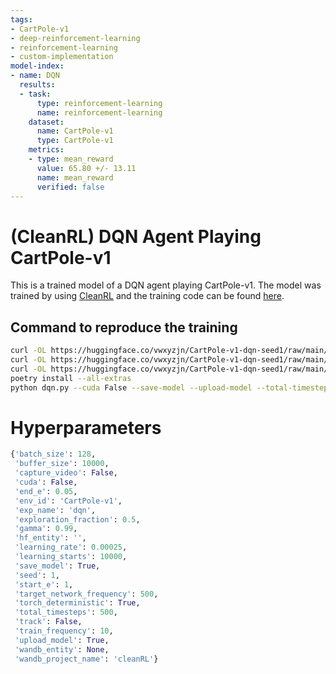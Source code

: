 ```yaml
---
tags:
- CartPole-v1
- deep-reinforcement-learning
- reinforcement-learning
- custom-implementation
model-index:
- name: DQN
  results:
  - task:
      type: reinforcement-learning
      name: reinforcement-learning
    dataset:
      name: CartPole-v1
      type: CartPole-v1
    metrics:
    - type: mean_reward
      value: 65.80 +/- 13.11
      name: mean_reward
      verified: false
---
```


# (CleanRL) **DQN** Agent Playing **CartPole-v1**

This is a trained model of a DQN agent playing CartPole-v1.
The model was trained by using [CleanRL](https://github.com/vwxyzjn/cleanrl) and the training code can be
found [here](https://github.com/vwxyzjn/cleanrl/blob/master/cleanrl/dqn.py).

## Command to reproduce the training

```bash
curl -OL https://huggingface.co/vwxyzjn/CartPole-v1-dqn-seed1/raw/main/dqn.py
curl -OL https://huggingface.co/vwxyzjn/CartPole-v1-dqn-seed1/raw/main/pyproject.toml
curl -OL https://huggingface.co/vwxyzjn/CartPole-v1-dqn-seed1/raw/main/poetry.lock
poetry install --all-extras
python dqn.py --cuda False --save-model --upload-model --total-timesteps 500
```

# Hyperparameters
```python
{'batch_size': 128,
 'buffer_size': 10000,
 'capture_video': False,
 'cuda': False,
 'end_e': 0.05,
 'env_id': 'CartPole-v1',
 'exp_name': 'dqn',
 'exploration_fraction': 0.5,
 'gamma': 0.99,
 'hf_entity': '',
 'learning_rate': 0.00025,
 'learning_starts': 10000,
 'save_model': True,
 'seed': 1,
 'start_e': 1,
 'target_network_frequency': 500,
 'torch_deterministic': True,
 'total_timesteps': 500,
 'track': False,
 'train_frequency': 10,
 'upload_model': True,
 'wandb_entity': None,
 'wandb_project_name': 'cleanRL'}
```
    